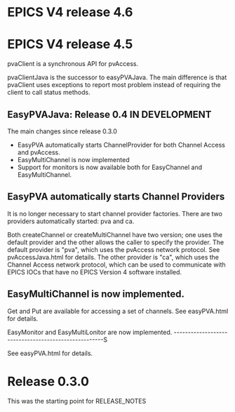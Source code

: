 EPICS V4 release 4.6
===========


EPICS V4 release 4.5
==========================
pvaClient is a synchronous API for pvAccess.

pvaClientJava is the successor to easyPVAJava.
The main difference is that pvaClient uses exceptions to report most problem instead
of requiring the client to call status methods.

EasyPVAJava: Release 0.4 IN DEVELOPMENT
---------------------------------------

The main changes since release 0.3.0

* EasyPVA automatically starts ChannelProvider for both Channel Access and pvAccess.
* EasyMultiChannel is now implemented
* Support for monitors is now available both for EasyChannel and EasyMultiChannel.


EasyPVA automatically starts Channel Providers
----------------------------------------------

It is no longer necessary to start channel provider factories.
There are two providers automatically started: pva and ca.

Both createChannel or createMultiChannel have two version; one uses the default provider
and the other allows the caller to specify the provider.
The default provider is "pva", which uses the pvAccess network protocol.
See pvAccessJava.html for details.
The other provider is "ca", which uses the Channel Access network protocol,
which can be used to communicate with EPICS IOCs that have no EPICS Version 4
software installed.

EasyMultiChannel is now implemented.
------------------------------------

Get and Put are available for accessing a set of channels.
See easyPVA.html for details.


EasyMonitor and EasyMultiLonitor are now implemented.
-----------------------------------------------------S

See easyPVA.html for details.


Release 0.3.0
==========
This was the starting point for RELEASE_NOTES

